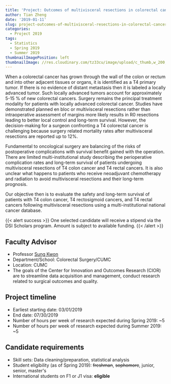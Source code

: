 ```yaml
---
title: 'Project: Outcomes of multivisceral resections in colorectal cancer'
author: Tian Zheng
date: '2019-01-11'
slug: project-outcomes-of-multivisceral-resections-in-colorectal-cancer
categories:
  - Project 2019
tags:
  - Statistics
  - Spring 2019
  - Summer 2019
thumbnailImagePosition: left
thumbnailImage: //res.cloudinary.com/tz33cu/image/upload/c_thumb,w_200,g_face/v1547232807/scissors-3031502_960_720_ydcu9z.jpg
---
```

When a colorectal cancer has grown through the wall of the colon or rectum and into other adjacent tissues or organs, it is identified as a T4 primary tumor.  If there is no evidence of distant metastasis then it is labeled a locally advanced tumor.  Such locally advanced tumors account for approximately 5-15 % of new colorectal cancers.  Surgery remains the principal treatment modality for patients with locally advanced colorectal cancer.  Studies have demonstrated planned en bloc or multivisceral resections rather than intraoperative assessment of margins more likely results in R0 resections leading to better local control and long-term survival.  However, the decision-making for a surgeon confronting a T4 colorectal cancer is challenging because surgery related mortality rates after multivisceral resections are reported up to 12%. 

<!--more-->
Fundamental to oncological surgery are balancing of the risks of postoperative complications with survival benefit gained with the operation. There are limited multi-institutional study describing the perioperative complication rates and long-term survival of patients undergoing multivisceral resections of T4 colon cancer and T4 rectal cancers.  It is also unclear what happens to patients who receive neoadjuvant chemotherapy and radiation to avoid multivisceral resections and their long-term prognosis. 

Our objective then is to evaluate the safety and long-term survival of patients with T4 colon cancer, T4 rectosigmoid cancers, and T4 rectal cancers following multivisceral resections using a multi-institutional national cancer database. 

{{< alert success >}}
One selected candidate will receive a stipend via the DSI Scholars program. Amount is subject to available funding. 
{{< /alert >}}

## Faculty Advisor
+ Professor [Sung Kwon](http://columbiasurgery.org/about/center-innovation-and-outcomes-research)
+ Department/School: Colorectal Surgery/CUMC
+ Location: CUMC
+ The goals of the Center for Innovation and Outcomes Research (CIOR) are to streamline data acquisition and management, conduct research related to surgical outcomes and quality. 

## Project timeline
+ Earliest starting date: 03/01/2019
+ End date: 07/30/2019
+ Number of hours per week of research expected during Spring 2019: ~5
+ Number of hours per week of research expected during Summer 2019: ~5

## Candidate requirements
+ Skill sets: Data cleaning/preparation, statistical analysis
+ Student eligibility  (as of Spring 2019): ~~freshman~~, ~~sophomore~~, junior, senior, master's
+ International students on F1 or J1 visa: **eligible**
